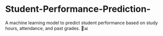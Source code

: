 # Student-Performance-Prediction-
A machine learning model to predict student performance based on study hours, attendance, and past grades. 🚀📊
